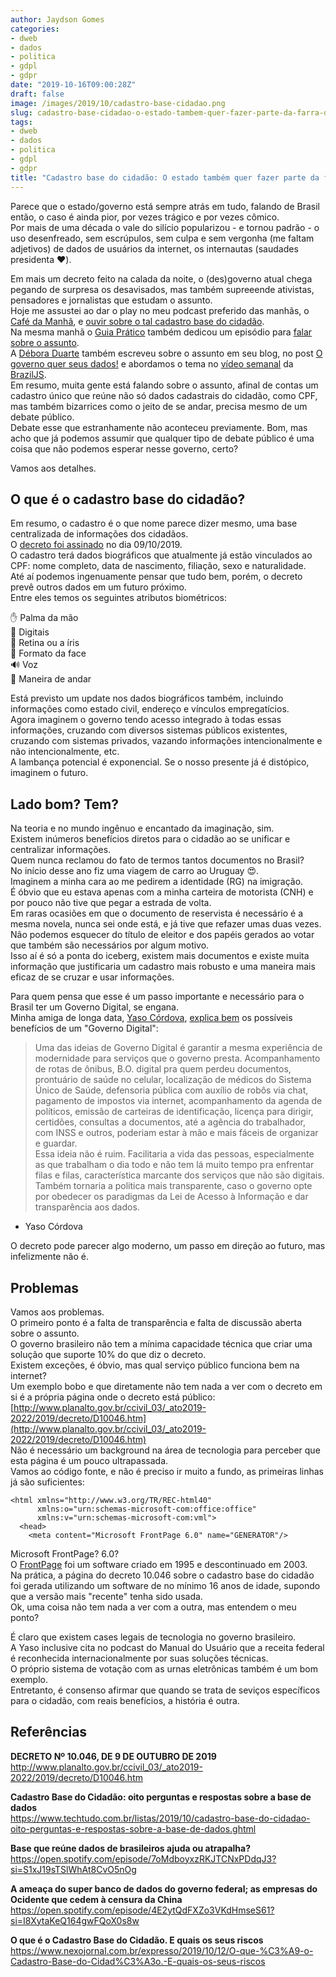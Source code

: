 ```yaml
---
author: Jaydson Gomes
categories:
- dweb
- dados
- politica
- gdpl
- gdpr
date: "2019-10-16T09:00:28Z"
draft: false
image: /images/2019/10/cadastro-base-cidadao.png
slug: cadastro-base-cidadao-o-estado-tambem-quer-fazer-parte-da-farra-dos-dados
tags:
- dweb
- dados
- politica
- gdpl
- gdpr
title: "Cadastro base do cidadão: O estado também quer fazer parte da farra dos dados"
---
```

Parece que o estado/governo está sempre atrás em tudo, falando de Brasil então, o caso é ainda pior, por vezes trágico e por vezes cômico.    
Por mais de uma década o vale do silício popularizou - e tornou padrão - o uso desenfreado, sem escrúpulos, sem culpa e sem vergonha (me faltam adjetivos) de dados de usuários da internet, os internautas (saudades presidenta ❤️).  

Em mais um decreto feito na calada da noite, o (des)governo atual chega pegando de surpresa os desavisados, mas também supreeende ativistas, pensadores e jornalistas que estudam o assunto.  
Hoje me assustei ao dar o play no meu podcast preferido das manhãs, o [Café da Manhã](https://open.spotify.com/show/6WRTzGhq3uFxMrxHrHh1lo), e [ouvir sobre o tal cadastro base do cidadão](https://open.spotify.com/episode/7oMdboyxzRKJTCNxPDdqJ3?si=S1xJ19sTSlWhAt8CvO5nOg).  
Na mesma manhã o [Guia Prático](https://open.spotify.com/show/5cZEyTl4lgdkHIbgWMix83) também dedicou um episódio para [falar sobre o assunto](https://open.spotify.com/episode/4E2ytQdFXZo3VKdHmseS61?si=I8XytaKeQ164gwFQoX0s8w).  
A [Débora Duarte](https://twitter.com/deboracardu) também escreveu sobre o assunto em seu blog, no post [O governo quer seus dados!](https://deboraduarte.github.io/blog/o-governo-quer-seus-dados/) e abordamos o tema no [vídeo semanal](https://www.youtube.com/watch?v=NlYMTm39HUs) da [BrazilJS](https://braziljs.org/).  
Em resumo, muita gente está falando sobre o assunto, afinal de contas um cadastro único que reúne não só dados cadastrais do cidadão, como CPF, mas também  bizarrices como o jeito de se andar, precisa mesmo de um debate público.  
Debate esse que estranhamente não aconteceu previamente. Bom, mas acho que já podemos assumir que qualquer tipo de debate público é uma coisa que não podemos esperar nesse governo, certo?  

Vamos aos detalhes.  

## O que é o cadastro base do cidadão?  
Em resumo, o cadastro é o que nome parece dizer mesmo, uma base centralizada de informações dos cidadãos.  
O [decreto foi assinado](http://www.planalto.gov.br/ccivil_03/_ato2019-2022/2019/decreto/D10046.htm) no dia 09/10/2019.  
O cadastro terá dados biográficos que atualmente já estão vinculados ao CPF: nome completo, data de nascimento, filiação, sexo e naturalidade.  
Até aí podemos ingenuamente pensar que tudo bem, porém, o decreto prevê outros dados em um futuro próximo.  
Entre eles temos os seguintes atributos biométricos:  

✋ Palma da mão  
🖕 Digitais  
👀 Retina ou a íris  
🤡 Formato da face  
🔊 Voz  
🚶 Maneira de andar    

Está previsto um update nos dados biográficos também, incluindo informações como estado civil, endereço e vínculos empregatícios.  
Agora imaginem o governo tendo acesso integrado à todas essas informações, cruzando com diversos sistemas públicos existentes, cruzando com sistemas privados, vazando informações intencionalmente e não intencionalmente, etc.  
A lambança potencial é exponencial. Se o nosso presente já é distópico, imaginem o futuro.  

## Lado bom? Tem?
Na teoria e no mundo ingênuo e encantado da imaginação, sim.  
Existem inúmeros benefícios diretos para o cidadão ao se unificar e centralizar informações.  
Quem nunca reclamou do fato de termos tantos documentos no Brasil?  
No início desse ano fiz uma viagem de carro ao Uruguay 😍.  
Imaginem a minha cara ao me pedirem a identidade (RG) na imigração.  
É óbvio que eu estava apenas com a minha carteira de motorista (CNH) e por pouco não tive que pegar a estrada de volta.  
Em raras ocasiões em que o documento de reservista é necessário é a mesma novela, nunca sei onde está, e já tive que refazer umas duas vezes.  
Não podemos esquecer do título de eleitor e dos papéis gerados ao votar que também são necessários por algum motivo.  
Isso aí é só a ponta do iceberg, existem mais documentos e existe muita informação que justificaria um cadastro mais robusto e uma maneira mais eficaz de se cruzar e usar informações.  

Para quem pensa que esse é um passo importante e necessário para o Brasil ter um Governo Digital, se engana.  
Minha amiga de longa data, [Yaso Córdova](https://twitter.com/yaso/), [explica bem](https://yaso.blogosfera.uol.com.br/2019/09/25/governo-digital-em-um-mundo-super-conectado-para-onde-vai-o-brasil/) os possíveis benefícios de um "Governo Digital":  

> Uma das ideias de Governo Digital é garantir a mesma experiência de modernidade para serviços que o governo presta. Acompanhamento de rotas de ônibus, B.O. digital pra quem perdeu documentos, prontuário de saúde no celular, localização de médicos do Sistema Único de Saúde, defensoria pública com auxílio de robôs via chat, pagamento de impostos via internet, acompanhamento da agenda de políticos, emissão de carteiras de identificação, licença para dirigir, certidões, consultas a documentos, até a agência do trabalhador, com INSS e outros, poderiam estar à mão e mais fáceis de organizar e guardar.  
Essa ideia não é ruim. Facilitaria a vida das pessoas, especialmente as que trabalham o dia todo e não tem lá muito tempo pra enfrentar filas e filas, característica marcante dos serviços que não são digitais. Também tornaria a politica mais transparente, caso o governo opte por obedecer os paradigmas da Lei de Acesso à Informação e dar transparência aos dados.  
- Yaso Córdova  

O decreto pode parecer algo moderno, um passo em direção ao futuro, mas infelizmente não é.  

## Problemas
Vamos aos problemas.  
O primeiro ponto é a falta de transparência e falta de discussão aberta sobre o assunto.  
O governo brasileiro não tem a mínima capacidade técnica que criar uma solução que suporte 10% do que diz o decreto.  
Existem exceções, é óbvio, mas qual serviço público funciona bem na internet?  
Um exemplo bobo e que diretamente não tem nada a ver com o decreto em si é a própria página onde o decreto está público: [http://www.planalto.gov.br/ccivil_03/_ato2019-2022/2019/decreto/D10046.htm](http://www.planalto.gov.br/ccivil_03/_ato2019-2022/2019/decreto/D10046.htm)  
Não é necessário um background na área de tecnologia para perceber que esta página é um pouco ultrapassada.  
Vamos ao código fonte, e não é preciso ir muito a fundo, as primeiras linhas já são suficientes:  

```
<html xmlns="http://www.w3.org/TR/REC-html40" 
      xmlns:o="urn:schemas-microsoft-com:office:office"
      xmlns:v="urn:schemas-microsoft-com:vml">
  <head>
    <meta content="Microsoft FrontPage 6.0" name="GENERATOR"/>
```
Microsoft FrontPage? 6.0?  
O [FrontPage](https://en.wikipedia.org/wiki/Microsoft_FrontPage) foi um software criado em 1995 e descontinuado em 2003.  
Na prática, a página do decreto 10.046 sobre o cadastro base do cidadão foi gerada utilizando um software de no mínimo 16 anos de idade, supondo que a versão mais "recente" tenha sido usada.  
Ok, uma coisa não tem nada a ver com a outra, mas entendem o meu ponto?  

É claro que existem cases legais de tecnologia no governo brasileiro.  
A Yaso inclusive cita no podcast do Manual do Usuário que a receita federal é reconhecida internacionalmente por suas soluções técnicas.  
O próprio sistema de votação com as urnas eletrônicas também é um bom exemplo.  
Entretanto, é consenso afirmar que quando se trata de seviços específicos para o cidadão, com reais benefícios, a história é outra.  

## Referências
**DECRETO Nº 10.046, DE 9 DE OUTUBRO DE 2019**  
http://www.planalto.gov.br/ccivil_03/_ato2019-2022/2019/decreto/D10046.htm  

**Cadastro Base do Cidadão: oito perguntas e respostas sobre a base de dados**  
https://www.techtudo.com.br/listas/2019/10/cadastro-base-do-cidadao-oito-perguntas-e-respostas-sobre-a-base-de-dados.ghtml  

**Base que reúne dados de brasileiros ajuda ou atrapalha?**  
https://open.spotify.com/episode/7oMdboyxzRKJTCNxPDdqJ3?si=S1xJ19sTSlWhAt8CvO5nOg

**A ameaça do super banco de dados do governo federal; as empresas do Ocidente que cedem à censura da China**  
https://open.spotify.com/episode/4E2ytQdFXZo3VKdHmseS61?si=I8XytaKeQ164gwFQoX0s8w

**O que é o Cadastro Base do Cidadão. E quais os seus riscos**  
https://www.nexojornal.com.br/expresso/2019/10/12/O-que-%C3%A9-o-Cadastro-Base-do-Cidad%C3%A3o.-E-quais-os-seus-riscos  
